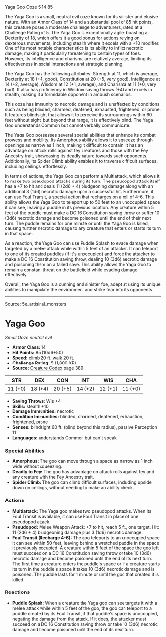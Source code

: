 <MonsterName/>Yaga Goo</MonsterName>
<CreatureType/>Ooze</CreatureType>
<CR/>5</CR>
<AC/>14</AC>
<HP/>85</HP>
<summary>The Yaga Goo is a small, neutral evil ooze known for its sinister and elusive nature. With an Armor Class of 14 and a substantial pool of 85 hit points, this creature poses a moderate challenge to adventurers, rated at a Challenge Rating of 5. The Yaga Goo is exceptionally agile, boasting a Dexterity of 18, which offers it a good bonus for actions relying on dexterous movements, including stealth where it excels with a +10 modifier. One of its most notable characteristics is its ability to inflict necrotic damage, making it particularly threatening to certain types of foes. However, its intelligence and charisma are relatively average, limiting its effectiveness in social interactions and strategic planning.</summary>

<detail>

The Yaga Goo has the following attributes: Strength at 11, which is average, Dexterity at 18 (+4, good), Constitution at 20 (+5, very good), Intelligence at 14 (+2, average), Wisdom at 12 (+1, average), and Charisma at 11 (+0, very bad). It also has proficiency in Wisdom saving throws (+4) and excels in stealth, making it a formidable opponent in ambush scenarios.

This ooze has immunity to necrotic damage and is unaffected by conditions such as being blinded, charmed, deafened, exhausted, frightened, or prone. It features blindsight that allows it to perceive its surroundings within 60 feet without sight, but beyond that range, it is effectively blind. The Yaga Goo understands Common but cannot verbally communicate.

The Yaga Goo possesses several special abilities that enhance its combat prowess and mobility. Its Amorphous ability allows it to squeeze through openings as narrow as 1 inch, making it difficult to contain. It has an advantage on attack rolls against fey creatures and those with the Fey Ancestry trait, showcasing its deadly nature towards such opponents. Additionally, its Spider Climb ability enables it to traverse difficult surfaces, including ceilings, effortlessly.

In terms of actions, the Yaga Goo can perform a Multiattack, which allows it to make two pseudopod attacks during its turn. The pseudopod attack itself has a +7 to hit and deals 11 (2d6 + 4) bludgeoning damage along with an additional 3 (1d6) necrotic damage upon a successful hit. Furthermore, it can use Foul Transit, a special action that recharges on a roll of 4-6. This ability allows the Yaga Goo to teleport up to 50 feet to an unoccupied space it can see, leaving a puddle in its previous location. Any creature within 5 feet of the puddle must make a DC 16 Constitution saving throw or suffer 10 (3d6) necrotic damage and become poisoned until the end of their next turn. The puddle remains for one minute or until the Yaga Goo is killed, causing further necrotic damage to any creature that enters or starts its turn in that space.

As a reaction, the Yaga Goo can use Puddle Splash to evade damage when targeted by a melee attack while within 5 feet of an attacker. It can teleport to one of its created puddles (if it's unoccupied) and force the attacker to make a DC 16 Constitution saving throw, dealing 10 (3d6) necrotic damage and poisoning them on a failed save. This ability allows the Yaga Goo to remain a constant threat on the battlefield while evading damage effectively.

Overall, the Yaga Goo is a cunning and sinister foe, adept at using its unique abilities to manipulate the environment and strike fear into its opponents.</detail>



---

Source: 5e_artisinal_monsters

# Yaga Goo

*Small* *Ooze* *neutral evil*

- **Armor Class:** 14
- **Hit Points:** 85 (10d6+50)
- **Speed:** climb 20 ft. walk 20 ft.
- **Challenge Rating:** 5 (1,800 XP)
- **Source:** [Creature Codex](https://koboldpress.com/kpstore/product/creature-codex-for-5th-edition-dnd) page 389

| STR | DEX | CON | INT | WIS | CHA |
| --- | --- | --- | --- | --- | --- |
| 11 (+0) | 18 (+4) | 20 (+5) | 14 (+2) | 12 (+1) | 11 (+0) |

- **Saving Throws**: Wis +4
- **Skills:** stealth +10
- **Damage Immunities:** necrotic
- **Condition Immunities:** blinded, charmed, deafened, exhaustion, frightened, prone
- **Senses:** blindsight 60 ft. (blind beyond this radius), passive Perception 11
- **Languages:** understands Common but can't speak

### Special Abilities

- **Amorphous:** The goo can move through a space as narrow as 1 inch wide without squeezing.
- **Deadly to Fey:** The goo has advantage on attack rolls against fey and any creature with the Fey Ancestry trait.
- **Spider Climb:** The goo can climb difficult surfaces, including upside down on ceilings, without needing to make an ability check.

### Actions

- **Multiattack:** The Yaga goo makes two pseudopod attacks. When its Foul Transit is available, it can use Foul Transit in place of one pseudopod attack.
- **Pseudopod:** Melee Weapon Attack: +7 to hit, reach 5 ft., one target. Hit: 11 (2d6 + 4) bludgeoning damage plus 3 (1d6) necrotic damage.
- **Foul Transit (Recharge 4-6):** The goo teleports to an unoccupied space it can see within 50 feet, leaving behind a wretched puddle in the space it previously occupied. A creature within 5 feet of the space the goo left must succeed on a DC 16 Constitution saving throw or take 10 (3d6) necrotic damage and become poisoned until the end of its next turn. The first time a creature enters the puddle's space or if a creature starts its turn in the puddle's space it takes 10 (3d6) necrotic damage and is poisoned. The puddle lasts for 1 minute or until the goo that created it is killed.

### Reactions

- **Puddle Splash:** When a creature the Yaga goo can see targets it with a melee attack while within 5 feet of the goo, the goo can teleport to a puddle created by its Foul Transit, if that puddle's space is unoccupied, negating the damage from the attack. If it does, the attacker must succeed on a DC 16 Constitution saving throw or take 10 (3d6) necrotic damage and become poisoned until the end of its next turn.




